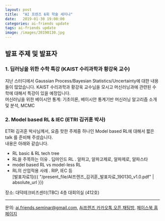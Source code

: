 ```yaml
---
layout: post
title:  "AI 프렌즈 6회 학술 세미나"
date:   2019-01-30 19:00:00
categories: ai-friends update
tags: ai-friends update
image: /images/20190130.jpg
---
```



## 발표 주제 및 발표자  
### 1. 딥러닝을 위한 수학 특강 (KAIST 수리과학과 황강욱 교수)  

  지난 스터디에서  Gaussian Process/Bayesian Statistics/Uncertainty에 대한 내용들이 많았습니다. 
  KAIST 수리과학과 황강욱 교수님을 모시고 머신러닝과에 관련된 수학에 대해서 특강이 있을 예정입니다.  
  머신러닝을 위한 베이시안 통계: 기초이론, 베이시안 통계기반 머신러닝 알고리즘 소개 및 분석, MCMC  

### 2. Model based RL & IEC (ETRI 김귀훈 박사) 

  ETRI 김귀훈 박사님께서, 요즘 핫한 주제중 하나인 Model based RL에 대해서 짧은 talk 를 준비해 주셨습니다.  
  내용은 아래와 같습니다.
- RL basic & RL tech tree
- RL을 주목하는 이유
     . 딥마인드 RL
     . 알파고, 알파고제로, 알파제로, 알파스타 
- model based RL vs model-less RL
- RL의 산업적용 사례
     . RIP, IEC 등  
   [발표자료1]({{ "/present_file/AI프렌즈_김귀훈_발표자료_190130_v1.0.pdf" | absolute_url }})  


장소: 대덕테크비즈센터(TBC) 4층 대회의실 (412호)  

***
문의: ai.friends.seminar@gmail.com,
[Ai프렌즈 카카오톡 오픈 채팅방][kakao_ai],
[페이스북 홈페이지][facebook_ai]

[kakao_ai]:     https://open.kakao.com/o/ggewxi2
[facebook_ai]:  https://www.facebook.com/groups/aifriend/

